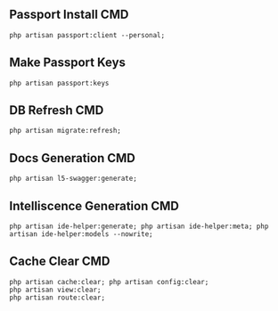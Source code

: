 ## Passport Install CMD

```
php artisan passport:client --personal;
```

## Make Passport Keys

```
php artisan passport:keys
```

## DB Refresh CMD

```
php artisan migrate:refresh;
```

## Docs Generation CMD

```
php artisan l5-swagger:generate;
```

## Intelliscence Generation CMD

```
php artisan ide-helper:generate; php artisan ide-helper:meta; php artisan ide-helper:models --nowrite;
```

## Cache Clear CMD

```
php artisan cache:clear; php artisan config:clear;
php artisan view:clear;
php artisan route:clear;
```